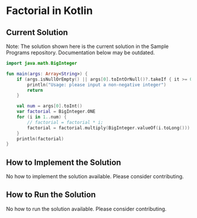 # Factorial in Kotlin

## Current Solution

Note: The solution shown here is the current solution in the Sample Programs repository. Documentation below may be outdated.

```Kotlin
import java.math.BigInteger

fun main(args: Array<String>) {
    if (args.isNullOrEmpty() || args[0].toIntOrNull()?.takeIf { it >= 0 } == null) {
        println("Usage: please input a non-negative integer")
        return
    }

    val num = args[0].toInt()
    var factorial = BigInteger.ONE
    for (i in 1..num) {
        // factorial = factorial * i;
        factorial = factorial.multiply(BigInteger.valueOf(i.toLong()))
    }
    println(factorial)
}
```

## How to Implement the Solution

No how to implement the solution available. Please consider contributing.

## How to Run the Solution

No how to run the solution available. Please consider contributing.